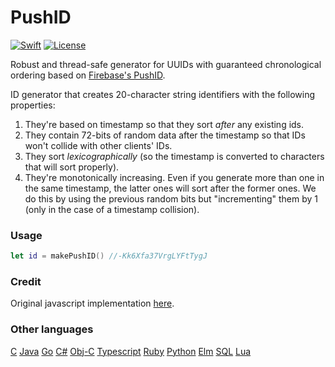 # PushID
[![Swift](https://img.shields.io/badge/swift-3.1-orange.svg?style=flat)](#)
[![License](https://img.shields.io/badge/license-MIT-blue.svg?style=flat)](https://opensource.org/licenses/MIT)


Robust and thread-safe generator for UUIDs with guaranteed chronological ordering based on [Firebase's PushID](https://firebase.googleblog.com/2015/02/the-2120-ways-to-ensure-unique_68.html).

ID generator that creates 20-character string identifiers with the following properties:
  1. They're based on timestamp so that they sort *after* any existing ids.
  2. They contain 72-bits of random data after the timestamp so that IDs won't collide with other clients' IDs.
  3. They sort *lexicographically* (so the timestamp is converted to characters that will sort properly).
  4. They're monotonically increasing. Even if you generate more than one in the same timestamp, the latter ones will sort after the former ones.  We do this by using the previous random bits but "incrementing" them by 1 (only in the case of a timestamp collision).
  
 
 ### Usage
 
``` swift
let id = makePushID() //-Kk6Xfa37VrgLYFtTygJ
```

### Credit

Original javascript implementation [here](https://gist.github.com/mikelehen/3596a30bd69384624c11).

### Other languages

[C](https://gist.github.com/whatvn/15f5266d59320113d978)
[Java](https://gist.github.com/swftvsn/438b4ed68619ad1f5d1c251dc3a5af6f)
[Go](https://github.com/kjk/betterguid)
[C#](https://gist.github.com/kiliman/ca1d9f4135078a6b24c5005113bbeea4)
[Obj-C](https://gist.github.com/kcmoffat/af856ab4b605a00216d3b5f627e50a84)
[Typescript](https://gist.github.com/episage/0fa8fcf71a28985197c9ba1d51f84408)
[Ruby](https://gist.github.com/azell/b96d27e4091f5a966bae)
[Python](https://gist.github.com/risent/4cab3878d995bec7d1c2)
[Elm](https://github.com/ryanucode/firebase-effect-manager)
[SQL](https://gist.github.com/DimuDesigns/2fd0adf5b56a5ebf7cc27f64bff13fd2)
[Lua](https://github.com/tst2005/lua-firebase_pushid/blob/master/firebase_pushid.lua)



